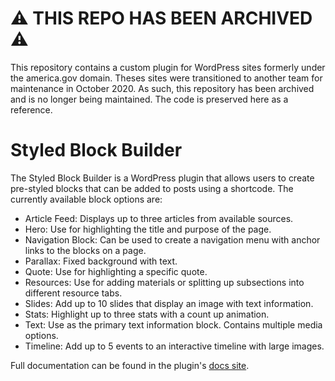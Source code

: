 # :warning: THIS REPO HAS BEEN ARCHIVED :warning:

This repository contains a custom plugin for WordPress sites formerly under the america.gov domain. Theses sites were transitioned to another team for maintenance in October 2020. As such, this repository has been archived and is no longer being maintained. The code is preserved here as a reference.

# Styled Block Builder

The Styled Block Builder is a WordPress plugin that allows users to create pre-styled blocks that can be added to posts using a shortcode. The currently available block options are:

- Article Feed: Displays up to three articles from available sources.
- Hero: Use for highlighting the title and purpose of the page.
- Navigation Block: Can be used to create a navigation menu with anchor links to the blocks on a page.
- Parallax: Fixed background with text.
- Quote: Use for highlighting a specific quote.
- Resources: Use for adding materials or splitting up subsections into different resource tabs.
- Slides: Add up to 10 slides that display an image with text information.
- Stats: Highlight up to three stats with a count up animation.
- Text: Use as the primary text information block. Contains multiple media options.
- Timeline: Add up to 5 events to an interactive timeline with large images.

Full documentation can be found in the plugin's [docs site](https://iip-design.github.io/styled-block-builder).
